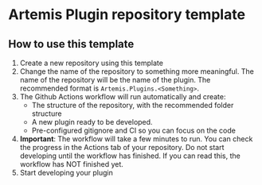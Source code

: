 # Artemis Plugin repository template

## How to use this template

1. Create a new repository using this template
2. Change the name of the repository to something more meaningful. The name of the repository will be the name of the plugin. The recommended format is `Artemis.Plugins.<Something>`.
3. The Github Actions workflow will run automatically and create:
    - The structure of the repository, with the recommended folder structure
    - A new plugin ready to be developed.
    - Pre-configured gitignore and CI so you can focus on the code
4. **Important**: The workflow will take a few minutes to run. You can check the progress in the Actions tab of your repository. Do not start developing until the workflow has finished. If you can read this, the workflow has NOT finished yet.
4. Start developing your plugin